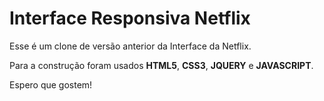 # Interface Responsiva Netflix

Esse é um clone de versão anterior da Interface da Netflix.

Para a construção foram usados **HTML5**, **CSS3**, **JQUERY** e **JAVASCRIPT**.

Espero que gostem! 
